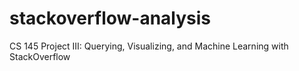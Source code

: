 # stackoverflow-analysis
CS 145 Project III: Querying, Visualizing, and Machine Learning with StackOverflow 

